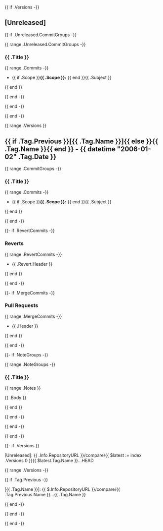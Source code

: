 {{ if .Versions -}}

<a name="unreleased"></a>

## [Unreleased]

{{ if .Unreleased.CommitGroups -}}

{{ range .Unreleased.CommitGroups -}}

### {{ .Title }}

{{ range .Commits -}}

- {{ if .Scope }}**{{ .Scope }}:** {{ end }}{{ .Subject }}

{{ end }}

{{ end -}}

{{ end -}}

{{ end -}}

{{ range .Versions }}

<a name="{{ .Tag.Name }}"></a>

## {{ if .Tag.Previous }}[{{ .Tag.Name }}]{{ else }}{{ .Tag.Name }}{{ end }} - {{ datetime "2006-01-02" .Tag.Date }}

{{ range .CommitGroups -}}

### {{ .Title }}

{{ range .Commits -}}

- {{ if .Scope }}**{{ .Scope }}:** {{ end }}{{ .Subject }}

{{ end }}

{{ end -}}

{{- if .RevertCommits -}}

### Reverts

{{ range .RevertCommits -}}

- {{ .Revert.Header }}

{{ end }}

{{ end -}}

{{- if .MergeCommits -}}

### Pull Requests

{{ range .MergeCommits -}}

- {{ .Header }}

{{ end }}

{{ end -}}

{{- if .NoteGroups -}}

{{ range .NoteGroups -}}

### {{ .Title }}

{{ range .Notes }}

{{ .Body }}

{{ end }}

{{ end -}}

{{ end -}}

{{ end -}}

{{- if .Versions }}

[Unreleased]: {{ .Info.RepositoryURL }}/compare/{{ $latest := index .Versions 0 }}{{ $latest.Tag.Name }}...HEAD

{{ range .Versions -}}

{{ if .Tag.Previous -}}

[{{ .Tag.Name }}]: {{ $.Info.RepositoryURL }}/compare/{{ .Tag.Previous.Name }}...{{ .Tag.Name }}

{{ end -}}

{{ end -}}

{{ end -}}
